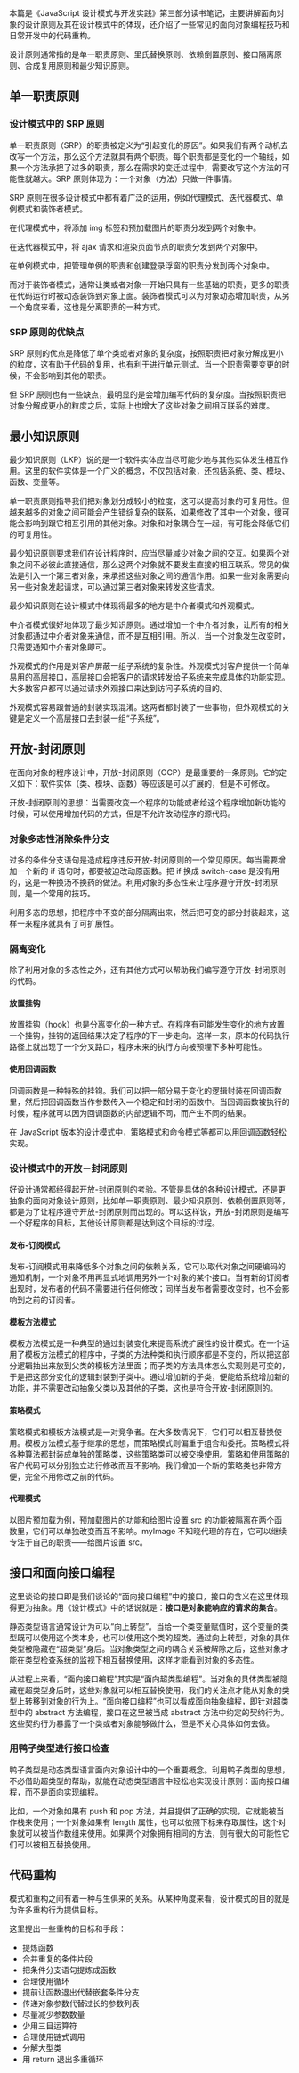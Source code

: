 本篇是《JavaScript 设计模式与开发实践》第三部分读书笔记，主要讲解面向对象的设计原则及其在设计模式中的体现，还介绍了一些常见的面向对象编程技巧和日常开发中的代码重构。

设计原则通常指的是单一职责原则、里氏替换原则、依赖倒置原则、接口隔离原则、合成复用原则和最少知识原则。

## 单一职责原则

### 设计模式中的 SRP 原则

单一职责原则（SRP）的职责被定义为“引起变化的原因”。如果我们有两个动机去改写一个方法，那么这个方法就具有两个职责。每个职责都是变化的一个轴线，如果一个方法承担了过多的职责，那么在需求的变迁过程中，需要改写这个方法的可能性就越大。SRP 原则体现为：一个对象（方法）只做一件事情。

SRP 原则在很多设计模式中都有着广泛的运用，例如代理模式、迭代器模式、单例模式和装饰者模式。

在代理模式中，将添加 img 标签和预加载图片的职责分发到两个对象中。

在迭代器模式中，将 ajax 请求和渲染页面节点的职责分发到两个对象中。

在单例模式中，把管理单例的职责和创建登录浮窗的职责分发到两个对象中。

而对于装饰者模式，通常让类或者对象一开始只具有一些基础的职责，更多的职责在代码运行时被动态装饰到对象上面。装饰者模式可以为对象动态增加职责，从另一个角度来看，这也是分离职责的一种方式。

### SRP 原则的优缺点

SRP 原则的优点是降低了单个类或者对象的复杂度，按照职责把对象分解成更小的粒度，这有助于代码的复用，也有利于进行单元测试。当一个职责需要变更的时候，不会影响到其他的职责。

但 SRP 原则也有一些缺点，最明显的是会增加编写代码的复杂度。当按照职责把对象分解成更小的粒度之后，实际上也增大了这些对象之间相互联系的难度。

## 最小知识原则

最少知识原则（LKP）说的是一个软件实体应当尽可能少地与其他实体发生相互作用。这里的软件实体是一个广义的概念，不仅包括对象，还包括系统、类、模块、函数、变量等。

单一职责原则指导我们把对象划分成较小的粒度，这可以提高对象的可复用性。但越来越多的对象之间可能会产生错综复杂的联系，如果修改了其中一个对象，很可能会影响到跟它相互引用的其他对象。对象和对象耦合在一起，有可能会降低它们的可复用性。

最少知识原则要求我们在设计程序时，应当尽量减少对象之间的交互。如果两个对象之间不必彼此直接通信，那么这两个对象就不要发生直接的相互联系。常见的做法是引入一个第三者对象，来承担这些对象之间的通信作用。如果一些对象需要向另一些对象发起请求，可以通过第三者对象来转发这些请求。

最少知识原则在设计模式中体现得最多的地方是中介者模式和外观模式。

中介者模式很好地体现了最少知识原则。通过增加一个中介者对象，让所有的相关对象都通过中介者对象来通信，而不是互相引用。所以，当一个对象发生改变时，只需要通知中介者对象即可。

外观模式的作用是对客户屏蔽一组子系统的复杂性。外观模式对客户提供一个简单易用的高层接口，高层接口会把客户的请求转发给子系统来完成具体的功能实现。大多数客户都可以通过请求外观接口来达到访问子系统的目的。

外观模式容易跟普通的封装实现混淆。这两者都封装了一些事物，但外观模式的关键是定义一个高层接口去封装一组“子系统”。

## 开放-封闭原则

在面向对象的程序设计中，开放-封闭原则（OCP）是最重要的一条原则。它的定义如下：软件实体（类、模块、函数）等应该是可以扩展的，但是不可修改。

开放-封闭原则的思想：当需要改变一个程序的功能或者给这个程序增加新功能的时候，可以使用增加代码的方式，但是不允许改动程序的源代码。

### 对象多态性消除条件分支

过多的条件分支语句是造成程序违反开放-封闭原则的一个常见原因。每当需要增加一个新的 if 语句时，都要被迫改动原函数。把 if 换成 switch-case 是没有用的，这是一种换汤不换药的做法。利用对象的多态性来让程序遵守开放-封闭原则，是一个常用的技巧。

利用多态的思想，把程序中不变的部分隔离出来，然后把可变的部分封装起来，这样一来程序就具有了可扩展性。

### 隔离变化

除了利用对象的多态性之外，还有其他方式可以帮助我们编写遵守开放-封闭原则的代码。

#### 放置挂钩

放置挂钩（hook）也是分离变化的一种方式。在程序有可能发生变化的地方放置一个挂钩，挂钩的返回结果决定了程序的下一步走向。这样一来，原本的代码执行路径上就出现了一个分叉路口，程序未来的执行方向被预埋下多种可能性。

#### 使用回调函数

回调函数是一种特殊的挂钩。我们可以把一部分易于变化的逻辑封装在回调函数里，然后把回调函数当作参数传入一个稳定和封闭的函数中。当回调函数被执行的时候，程序就可以因为回调函数的内部逻辑不同，而产生不同的结果。

在 JavaScript 版本的设计模式中，策略模式和命令模式等都可以用回调函数轻松实现。

### 设计模式中的开放－封闭原则

好设计通常都经得起开放-封闭原则的考验。不管是具体的各种设计模式，还是更抽象的面向对象设计原则，比如单一职责原则、最少知识原则、依赖倒置原则等，都是为了让程序遵守开放-封闭原则而出现的。可以这样说，开放-封闭原则是编写一个好程序的目标，其他设计原则都是达到这个目标的过程。

#### 发布-订阅模式

发布-订阅模式用来降低多个对象之间的依赖关系，它可以取代对象之间硬编码的通知机制，一个对象不用再显式地调用另外一个对象的某个接口。当有新的订阅者出现时，发布者的代码不需要进行任何修改；同样当发布者需要改变时，也不会影响到之前的订阅者。

#### 模板方法模式

模板方法模式是一种典型的通过封装变化来提高系统扩展性的设计模式。在一个运用了模板方法模式的程序中，子类的方法种类和执行顺序都是不变的，所以把这部分逻辑抽出来放到父类的模板方法里面；而子类的方法具体怎么实现则是可变的，于是把这部分变化的逻辑封装到子类中。通过增加新的子类，便能给系统增加新的功能，并不需要改动抽象父类以及其他的子类，这也是符合开放-封闭原则的。

#### 策略模式

策略模式和模板方法模式是一对竞争者。在大多数情况下，它们可以相互替换使用。模板方法模式基于继承的思想，而策略模式则偏重于组合和委托。策略模式将各种算法都封装成单独的策略类，这些策略类可以被交换使用。策略和使用策略的客户代码可以分别独立进行修改而互不影响。我们增加一个新的策略类也非常方便，完全不用修改之前的代码。

#### 代理模式

以图片预加载为例，预加载图片的功能和给图片设置 src 的功能被隔离在两个函数里，它们可以单独改变而互不影响。myImage 不知晓代理的存在，它可以继续专注于自己的职责——给图片设置 src。

## 接口和面向接口编程

这里谈论的接口即是我们谈论的“面向接口编程”中的接口，接口的含义在这里体现得更为抽象。用《设计模式》中的话说就是：**接口是对象能响应的请求的集合**。

静态类型语言通常设计为可以“向上转型”。当给一个类变量赋值时，这个变量的类型既可以使用这个类本身，也可以使用这个类的超类。通过向上转型，对象的具体类型被隐藏在“超类型”身后。当对象类型之间的耦合关系被解除之后，这些对象才能在类型检查系统的监视下相互替换使用，这样才能看到对象的多态性。

从过程上来看，“面向接口编程”其实是“面向超类型编程”。当对象的具体类型被隐藏在超类型身后时，这些对象就可以相互替换使用，我们的关注点才能从对象的类型上转移到对象的行为上。“面向接口编程”也可以看成面向抽象编程，即针对超类型中的 abstract 方法编程，接口在这里被当成 abstract 方法中约定的契约行为。这些契约行为暴露了一个类或者对象能够做什么，但是不关心具体如何去做。

### 用鸭子类型进行接口检查

鸭子类型是动态类型语言面向对象设计中的一个重要概念。利用鸭子类型的思想，不必借助超类型的帮助，就能在动态类型语言中轻松地实现设计原则：面向接口编程，而不是面向实现编程。

比如，一个对象如果有 push 和 pop 方法，并且提供了正确的实现，它就能被当作栈来使用；一个对象如果有 length 属性，也可以依照下标来存取属性，这个对象就可以被当作数组来使用。如果两个对象拥有相同的方法，则有很大的可能性它们可以被相互替换使用。

## 代码重构

模式和重构之间有着一种与生俱来的关系。从某种角度来看，设计模式的目的就是为许多重构行为提供目标。

这里提出一些重构的目标和手段：

- 提炼函数
- 合并重复的条件片段
- 把条件分支语句提炼成函数
- 合理使用循环
- 提前让函数退出代替嵌套条件分支
- 传递对象参数代替过长的参数列表
- 尽量减少参数数量
- 少用三目运算符
- 合理使用链式调用
- 分解大型类
- 用 return 退出多重循环
